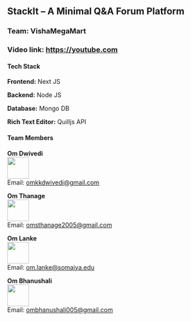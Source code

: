 ## StackIt – A Minimal Q&A Forum Platform

### Team: VishaMegaMart

### Video link: https://youtube.com

#### Tech Stack
**Frontend:** Next JS

**Backend:** Node JS

**Database:** Mongo DB

**Rich Text Editor:** Quilljs API

#### Team Members

**Om Dwivedi**  
[<img src="https://github.com/Unchanted.png" width="50" height="50">](https://github.com/Unchanted)  
Email: omkkdwivedi@gmail.com

**Om Thanage**  
[<img src="https://github.com/om-thanage.png" width="50" height="50">](https://github.com/om-thanage)  
Email: omsthanage2005@gmail.com

**Om Lanke**  
[<img src="https://github.com/omlanke.png" width="50" height="50">](https://github.com/omlanke)  
Email: om.lanke@somaiya.edu

**Om Bhanushali**  
[<img src="https://github.com/ombhanushaliii.png" width="50" height="50">](https://github.com/ombhanushaliii)  
Email: ombhanushali005@gmail.com
